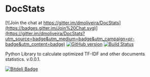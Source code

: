 # DocStats

[![Join the chat at https://gitter.im/dmoliveira/DocStats](https://badges.gitter.im/Join%20Chat.svg)](https://gitter.im/dmoliveira/DocStats?utm_source=badge&utm_medium=badge&utm_campaign=pr-badge&utm_content=badge)
[![GitHub version](https://badge.fury.io/gh/dmoliveira%2FDocStats.svg)](http://badge.fury.io/gh/dmoliveira%2FMy-Data-Science-Toolbox)
[![Build Status](https://travis-ci.org/dmoliveira/DocStats.svg)](https://travis-ci.org/dmoliveira/My-Data-Science-Toolbox)

Python Library to calculate optimized TF-IDF and other documents statistics. v.0.0.1.


[![Bitdeli Badge](https://d2weczhvl823v0.cloudfront.net/dmoliveira/docstats/trend.png)](https://bitdeli.com/free "Bitdeli Badge")

